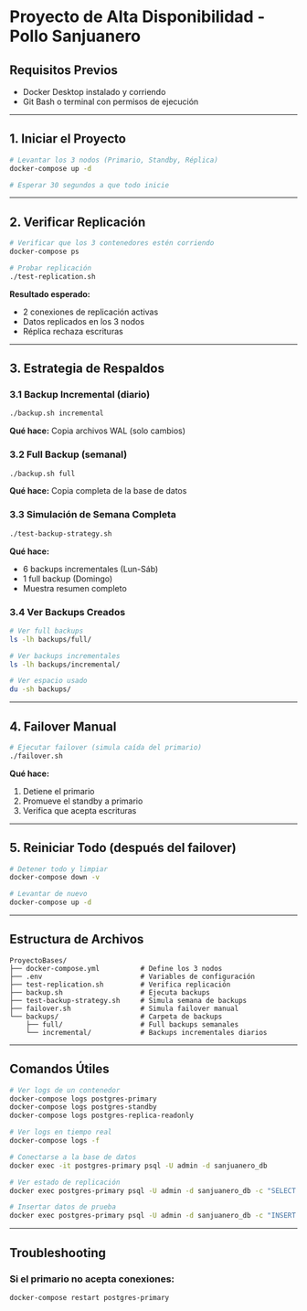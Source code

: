 # Proyecto de Alta Disponibilidad - Pollo Sanjuanero

## Requisitos Previos
- Docker Desktop instalado y corriendo
- Git Bash o terminal con permisos de ejecución

---

## 1. Iniciar el Proyecto

```bash
# Levantar los 3 nodos (Primario, Standby, Réplica)
docker-compose up -d

# Esperar 30 segundos a que todo inicie
```

---

## 2. Verificar Replicación

```bash
# Verificar que los 3 contenedores estén corriendo
docker-compose ps

# Probar replicación
./test-replication.sh
```

**Resultado esperado:**
- 2 conexiones de replicación activas
- Datos replicados en los 3 nodos
- Réplica rechaza escrituras

---

## 3. Estrategia de Respaldos

### 3.1 Backup Incremental (diario)

```bash
./backup.sh incremental
```

**Qué hace:** Copia archivos WAL (solo cambios)

### 3.2 Full Backup (semanal)

```bash
./backup.sh full
```

**Qué hace:** Copia completa de la base de datos

### 3.3 Simulación de Semana Completa

```bash
./test-backup-strategy.sh
```

**Qué hace:** 
- 6 backups incrementales (Lun-Sáb)
- 1 full backup (Domingo)
- Muestra resumen completo

### 3.4 Ver Backups Creados

```bash
# Ver full backups
ls -lh backups/full/

# Ver backups incrementales
ls -lh backups/incremental/

# Ver espacio usado
du -sh backups/
```

---

## 4. Failover Manual

```bash
# Ejecutar failover (simula caída del primario)
./failover.sh
```

**Qué hace:**
1. Detiene el primario
2. Promueve el standby a primario
3. Verifica que acepta escrituras

---

## 5. Reiniciar Todo (después del failover)

```bash
# Detener todo y limpiar
docker-compose down -v

# Levantar de nuevo
docker-compose up -d
```

---

## Estructura de Archivos

```
ProyectoBases/
├── docker-compose.yml          # Define los 3 nodos
├── .env                        # Variables de configuración
├── test-replication.sh         # Verifica replicación
├── backup.sh                   # Ejecuta backups
├── test-backup-strategy.sh     # Simula semana de backups
├── failover.sh                 # Simula failover manual
└── backups/                    # Carpeta de backups
    ├── full/                   # Full backups semanales
    └── incremental/            # Backups incrementales diarios
```

---

## Comandos Útiles

```bash
# Ver logs de un contenedor
docker-compose logs postgres-primary
docker-compose logs postgres-standby
docker-compose logs postgres-replica-readonly

# Ver logs en tiempo real
docker-compose logs -f

# Conectarse a la base de datos
docker exec -it postgres-primary psql -U admin -d sanjuanero_db

# Ver estado de replicación
docker exec postgres-primary psql -U admin -d sanjuanero_db -c "SELECT * FROM pg_stat_replication;"

# Insertar datos de prueba
docker exec postgres-primary psql -U admin -d sanjuanero_db -c "INSERT INTO test_replication (mensaje) VALUES ('Prueba manual');"
```

---

## Troubleshooting
### Si el primario no acepta conexiones:
```bash
docker-compose restart postgres-primary
```